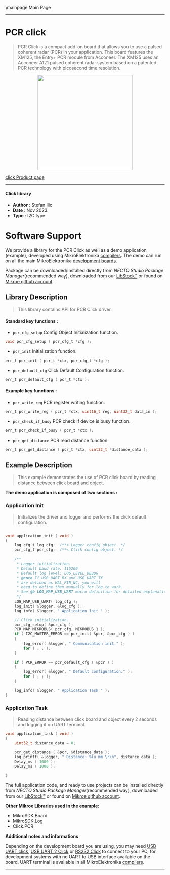 \mainpage Main Page

---
# PCR click

> PCR Click is a compact add-on board that allows you to use a pulsed coherent radar (PCR) in your application. This board features the XM125, the Entry+ PCR module from Acconeer. The XM125 uses an Acconeer A121 pulsed coherent radar system based on a patented PCR technology with picosecond time resolution. 

<p align="center">
  <img src="https://download.mikroe.com/images/click_for_ide/pcr_click.png" height=300px>
</p>

[click Product page](https://www.mikroe.com/pcr-click)

---


#### Click library

- **Author**        : Stefan Ilic
- **Date**          : Nov 2023.
- **Type**          : I2C type


# Software Support

We provide a library for the PCR Click
as well as a demo application (example), developed using MikroElektronika
[compilers](https://www.mikroe.com/necto-studio).
The demo can run on all the main MikroElektronika [development boards](https://www.mikroe.com/development-boards).

Package can be downloaded/installed directly from *NECTO Studio Package Manager*(recommended way), downloaded from our [LibStock&trade;](https://libstock.mikroe.com) or found on [Mikroe github account](https://github.com/MikroElektronika/mikrosdk_click_v2/tree/master/clicks).

## Library Description

> This library contains API for PCR Click driver.

#### Standard key functions :

- `pcr_cfg_setup` Config Object Initialization function.
```c
void pcr_cfg_setup ( pcr_cfg_t *cfg );
```

- `pcr_init` Initialization function.
```c
err_t pcr_init ( pcr_t *ctx, pcr_cfg_t *cfg );
```

- `pcr_default_cfg` Click Default Configuration function.
```c
err_t pcr_default_cfg ( pcr_t *ctx );
```

#### Example key functions :

- `pcr_write_reg` PCR register writing function.
```c
err_t pcr_write_reg ( pcr_t *ctx, uint16_t reg, uint32_t data_in );
```

- `pcr_check_if_busy` PCR check if device is busy function.
```c
err_t pcr_check_if_busy ( pcr_t *ctx );
```

- `pcr_get_distance` PCR read distance function.
```c
err_t pcr_get_distance ( pcr_t *ctx, uint32_t *distance_data );
```

## Example Description

> This example demonstrates the use of PCR click board by 
  reading distance between click board and object. 

**The demo application is composed of two sections :**

### Application Init

> Initializes the driver and logger and performs the click default configuration.

```c

void application_init ( void ) 
{
    log_cfg_t log_cfg;  /**< Logger config object. */
    pcr_cfg_t pcr_cfg;  /**< Click config object. */

    /** 
     * Logger initialization.
     * Default baud rate: 115200
     * Default log level: LOG_LEVEL_DEBUG
     * @note If USB_UART_RX and USB_UART_TX 
     * are defined as HAL_PIN_NC, you will 
     * need to define them manually for log to work. 
     * See @b LOG_MAP_USB_UART macro definition for detailed explanation.
     */
    LOG_MAP_USB_UART( log_cfg );
    log_init( &logger, &log_cfg );
    log_info( &logger, " Application Init " );

    // Click initialization.
    pcr_cfg_setup( &pcr_cfg );
    PCR_MAP_MIKROBUS( pcr_cfg, MIKROBUS_1 );
    if ( I2C_MASTER_ERROR == pcr_init( &pcr, &pcr_cfg ) ) 
    {
        log_error( &logger, " Communication init." );
        for ( ; ; );
    }
    
    if ( PCR_ERROR == pcr_default_cfg ( &pcr ) )
    {
        log_error( &logger, " Default configuration." );
        for ( ; ; );
    }

    log_info( &logger, " Application Task " );
}

```

### Application Task

> Reading distance between click board and object every 2 seconds and logging it on UART terminal.

```c
void application_task ( void ) 
{
    uint32_t distance_data = 0;

    pcr_get_distance ( &pcr, &distance_data );
    log_printf( &logger, " Distance: %lu mm \r\n", distance_data );
    Delay_ms ( 1000 );
    Delay_ms ( 1000 );

}
```

The full application code, and ready to use projects can be installed directly from *NECTO Studio Package Manager*(recommended way), downloaded from our [LibStock&trade;](https://libstock.mikroe.com) or found on [Mikroe github account](https://github.com/MikroElektronika/mikrosdk_click_v2/tree/master/clicks).

**Other Mikroe Libraries used in the example:**

- MikroSDK.Board
- MikroSDK.Log
- Click.PCR

**Additional notes and informations**

Depending on the development board you are using, you may need
[USB UART click](https://www.mikroe.com/usb-uart-click),
[USB UART 2 Click](https://www.mikroe.com/usb-uart-2-click) or
[RS232 Click](https://www.mikroe.com/rs232-click) to connect to your PC, for
development systems with no UART to USB interface available on the board. UART
terminal is available in all MikroElektronika
[compilers](https://shop.mikroe.com/compilers).

---
